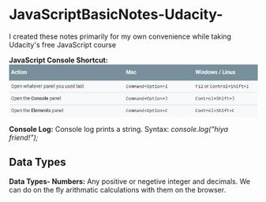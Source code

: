 # JavaScriptBasicNotes-Udacity-
I created these notes primarily for my own convenience while taking Udacity's free JavaScript course

**JavaScript Console Shortcut:**
![](Images/consoleIntro.JPG)

**Console Log:**
Console log prints a string. Syntax:
_console.log("hiya friend!");_

## Data Types
**Data Types- Numbers:** Any positive or negetive integer and decimals. We can do on the fly arithmatic calculations with them on the browser.

